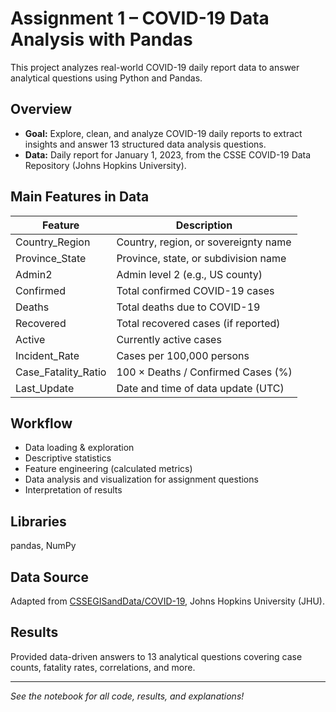 # Assignment 1 – COVID-19 Data Analysis with Pandas

This project analyzes real-world COVID-19 daily report data to answer analytical questions using Python and Pandas.

## Overview
- **Goal:** Explore, clean, and analyze COVID-19 daily reports to extract insights and answer 13 structured data analysis questions.
- **Data:** Daily report for January 1, 2023, from the CSSE COVID-19 Data Repository (Johns Hopkins University).

## Main Features in Data
| Feature                | Description                                                      |
|------------------------|------------------------------------------------------------------|
| Country_Region         | Country, region, or sovereignty name                             |
| Province_State         | Province, state, or subdivision name                             |
| Admin2                 | Admin level 2 (e.g., US county)                                 |
| Confirmed              | Total confirmed COVID-19 cases                                   |
| Deaths                 | Total deaths due to COVID-19                                     |
| Recovered              | Total recovered cases (if reported)                              |
| Active                 | Currently active cases                                           |
| Incident_Rate          | Cases per 100,000 persons                                       |
| Case_Fatality_Ratio    | 100 × Deaths / Confirmed Cases (%)                              |
| Last_Update            | Date and time of data update (UTC)                               |

## Workflow
- Data loading & exploration
- Descriptive statistics
- Feature engineering (calculated metrics)
- Data analysis and visualization for assignment questions
- Interpretation of results

## Libraries
pandas, NumPy

## Data Source

Adapted from [CSSEGISandData/COVID-19](https://github.com/CSSEGISandData/COVID-19), Johns Hopkins University (JHU).

## Results

Provided data-driven answers to 13 analytical questions covering case counts, fatality rates, correlations, and more.

---

*See the notebook for all code, results, and explanations!*




